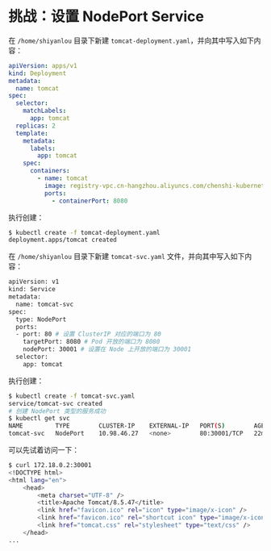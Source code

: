 # 挑战：设置 NodePort Service

在 `/home/shiyanlou` 目录下新建 `tomcat-deployment.yaml`，并向其中写入如下内容：

```yaml
apiVersion: apps/v1
kind: Deployment
metadata:
  name: tomcat
spec:
  selector:
    matchLabels:
      app: tomcat
  replicas: 2
  template:
    metadata:
      labels:
        app: tomcat
    spec:
      containers:
        - name: tomcat
          image: registry-vpc.cn-hangzhou.aliyuncs.com/chenshi-kubernetes/tomcat-app:v1
          ports:
            - containerPort: 8080
```

执行创建：

```bash
$ kubectl create -f tomcat-deployment.yaml
deployment.apps/tomcat created
```

在 `/home/shiyanlou` 目录下新建 `tomcat-svc.yaml` 文件，并向其中写入如下内容：

```bash
apiVersion: v1
kind: Service
metadata:
  name: tomcat-svc
spec:
  type: NodePort
  ports:
  - port: 80 # 设置 ClusterIP 对应的端口为 80
    targetPort: 8080 # Pod 开放的端口为 8080
    nodePort: 30001 # 设置在 Node 上开放的端口为 30001
  selector:
    app: tomcat
```

执行创建：

```bash
$ kubectl create -f tomcat-svc.yaml
service/tomcat-svc created
# 创建 NodePort 类型的服务成功
$ kubectl get svc
NAME         TYPE        CLUSTER-IP    EXTERNAL-IP   PORT(S)        AGE
tomcat-svc   NodePort    10.98.46.27   <none>        80:30001/TCP   22m
```

可以先试着访问一下：

```bash
$ curl 172.18.0.2:30001
<!DOCTYPE html>
<html lang="en">
    <head>
        <meta charset="UTF-8" />
        <title>Apache Tomcat/8.5.47</title>
        <link href="favicon.ico" rel="icon" type="image/x-icon" />
        <link href="favicon.ico" rel="shortcut icon" type="image/x-icon" />
        <link href="tomcat.css" rel="stylesheet" type="text/css" />
    </head>
...
```
